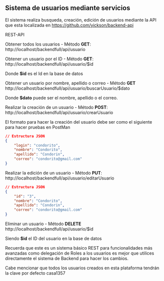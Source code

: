 ## Sistema de usuarios mediante servicios

El sistema realiza busqueda, creación, edición de usuarios mediante la API que esta localizada en
https://github.com/yickson/backend-api

REST-API

Obtener todos los usuarios - Método **GET**:
http://localhost/backendfull/api/usuario

Obtener un usuario por el ID - Método **GET**:
http://localhost/backendfull/api/usuario/$id

Donde **$id** es el Id en la base de datos

Obtener un usuario por nombre, apellido o correo - Método **GET**
http://localhost/backendfull/api/usuario/buscarUsuario/$dato

Donde **$dato** puede ser el nombre, apellido o el correo.

Realizar la creación de un usuario - Método **POST**:
http://localhost/backendfull/api/usuario/crearUsuario

El formato para hacer la creación del usuario debe ser como el siguiente para hacer pruebas en PostMan

```json
// Estructura JSON
{
	"login": "condorito",
	"nombre": "Condorito",
	"apellido": "Condorin",
	"correo": "condorito@gmail.com"
}
```

Realizar la edición de un usuario - Método **PUT**:
http://localhost/backendfull/api/usuario/editarUsuario

```json
// Estructura JSON
{
	"id": "3",
	"nombre": "Condorito",
	"apellido": "Condorin",
	"correo": "condorito@gmail.com"
}
```
Eliminar un usuario - Método **DELETE**
http://localhost/backendfull/api/usuario/$id

Siendo **$id** el ID del usuario en la base de datos

Recuerda que este es un sistema básico REST para funcionalidades más avanzadas como delegación de Roles a los usuarios es mejor que utilices directamente el sistema de Backend para hacer los cambios.

Cabe mencionar que todos los usuarios creados en esta plataforma tendrán la clave por defecto casa1357
